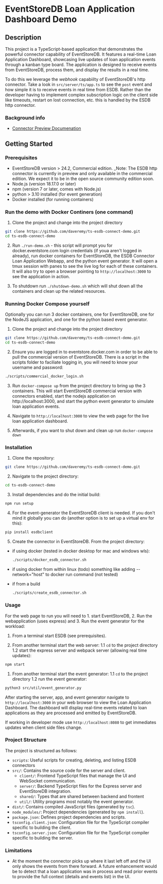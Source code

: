 # EventStoreDB Loan Application Dashboard Demo

## Description

This project is a TypeScript-based application that demonstrates the powerful connector capability of EventStoreDB. It features a real-time Loan Application Dashboard, showcasing live updates of loan application events through a kanban type board. The application is designed to receive events from EventStoreDB, process them, and display the results in a real time.

To do this we leverage the _webhook_ capabiilty of EventStoreDB's http connector. Take a look in `src/server/ts/app.ts` to see the `post` event
and how simple it is to receive events in real time from ESDB. Rather than the developer having to implement complex subscription logic on the
client side like timeouts, restart on lost connection, etc. this is handled by the ESDB http connector.

### Background info

- [Connector Preview Documenation](https://developers.eventstore.com/connectors/#motivation)

## Getting Started

### Prerequisites

- EventStoreDB version > 24.2, Commercial edition. _Note: The ESDB http connector is currently in preview and only available in the commercial 
edition. We expect it to be in the open source community edition soon.
- Node.js (version 18.17.0 or later)
- npm (version 7 or later, comes with Node.js)
- python > 3.10 installed (for event generation)
- Docker installed (for running containers)

### Run the demo with Docker Continers (one command) 

1. Clone the project and change into the project directory

```bash
git clone https://github.com/daveremy/ts-esdb-connect-demo.git
cd ts-esdb-connect-demo
```

2. Run `./run-demo.sh` - this script will prompt you for docker.eventstore.com login credentials (if youa aren't logged in already), run docker containers for EventStoreDB, the ESDB Connector Loan Application Webapp, and the python event generator. It will open a tmux session with panes to see the live log for each of these containers. It will also try to open a browser pointing to `http://localhost:3000` to see the application in action.

3. To shutdown run `./shutdown-demo.sh` which will shut down all the containers and clean up the related resources.

### Running Docker Compose yourself
Optionally you can run 3 docker containers, one for EventStoreDB, one for the NodeJS application,
and one for the python based event generator.

1. Clone the project and change into the project directory

```bash
git clone https://github.com/daveremy/ts-esdb-connect-demo.git
cd ts-esdb-connect-demo
```

2. Ensure you are logged in to eventstore.docker.com in order to be able to pull the commercial
version of EventStoreDB. There is a script in the scripts folder to faciliate logging in, you will need to know your username and password:

```bash
./scripts/commercial_docker_login.sh
```

3. Run `docker-compose up` from the project directory to bring up the 3 containers. This will start EventStoreDB commercial version with connectors enabled, start the nodejs application
on http://localhost:3000, and start the python event generator to simulate loan application events.

4. Navigate to `http://localhost:3000` to view the web page for the live loan application 
dashboard.

5. Afterwards, if you want to shut down and clean up run `docker-compose down`

### Installation

1. Clone the repository:

```bash
git clone https://github.com/daveremy/ts-esdb-connect-demo.git
```

2. Navigate to the project directory:

```bash
cd ts-esdb-connect-demo
```

3. Install dependencies and do the initial build:

```bash
npm run setup
```

4. For the event-generator the EventStoreDB client is needed. If you don't mind it globally you can do (another option is to set up a virtual env for this):

```bash
pip install esdbclient
```

5. Create the connector in EventStoreDB. From the project directory:

- if using docker (tested in docker desktop for mac and windows wls):

  ```bash
  ./scripts/docker_esdb_connector.sh
  ```

- if using docker from within linux (todo) something like adding --network="host" to docker run command (not tested)

- if from a build

  ```bash
  ./scripts/create_esdb_connector.sh
  ```

### Usage

For the web page to run you will need to 1. start EventStoreDB, 2. Run the webapplication (uses express) and 3. Run the event generator for the workload:

1. From a terminal start ESDB (see prerequisites).

1. From another terminal start the web server:
  1.1 `cd` to the project directory
  1.2 start the express server and webpack server (allowing real time updates):

  ```bash
  npm start
  ```

1. From another terminal start the event generator:
  1.1 `cd` to the project directory
  1.2 run the event generator:

  ```bash
  python3 src/util/event_generator.py
  ```

After starting the server, app, and event generator navigate to `http://localhost:3000` in your web browser to view the Loan Application Dashboard. The dashboard will display real-time events related to loan applications as they are processed and emitted by EventStoreDB.

If working in developer mode use `http://localhost:8080` to get immediates updates when client side files change.

### Project Structure

The project is structured as follows:

- `scripts`: Useful scripts for creating, deleting, and listing ESDB connectors
- `src/`: Contains the source code for the server and client.
  - `client/`: Frontend TypeScript files that manage the UI and WebSocket communication.
  - `server/`: Backend TypeScript files for the Express server and EventStoreDB integration.
  - `shared/`: Types that are shared between backend and frontent
  - `util/`: Utility programs most notably the event generator.
- `dist/`: Contains compiled JavaScript files (generated by `tsc`).
- `node_modules/`: Project dependencies (generated by `npm install`).
- `package.json`: Defines project dependencies and scripts.
- `tsconfig.client.json`: Configuration file for the TypeScript compiler specific to building the client.
- `tsconfig.server.json`: Configuration file for the TypeScript compiler specific to building the server.

### Limitations

- At the moment the connector picks up where it last left off and the UI only shows the events from there forward. A future enhancement would be to detect that a loan application was in process and read prior events to provide the full context (details and events list) in the UI.